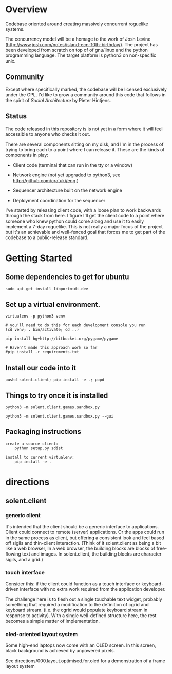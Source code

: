 # Overview

Codebase oriented around creating massively concurrent roguelike systems.

The concurrency model will be a homage to the work of Josh Levine
(http://www.josh.com/notes/island-ecn-10th-birthday/). The project has been
developed from scratch on top of of gnu/linux and the python programming
language. The target platform is python3 on non-specific unix.

## Community

Except where specifically marked, the codebase will be licensed exclusively
under the GPL. I'd like to grow a community around this code that follows in
the spirit of _Social Architecture_ by Pieter Hintjens.

## Status

The code released in this repository is is not yet in a form where it will
feel accessible to anyone who checks it out.

There are several components sitting on my disk, and I'm in the process of
trying to bring each to a point where I can release it. These are the kinds of
components in play:

* Client code (terminal that can run in the tty or a window)

* Network engine (not yet upgraded to python3, see http://github.com/cratuki/eng.)

* Sequencer architecture built on the network engine

* Deployment coordination for the sequencer

I've started by releasing client code, with a loose plan to work backwards
through the stack from here. I figure I'll get the client code to a point
where someone who knew python could come along and use it to easily implement
a 7-day roguelike. This is not really a major focus of the project but it's an
achievable and well-fenced goal that forces me to get part of the codebase to
a public-release standard.

# Getting Started

## Some dependencies to get for ubuntu

````
sudo apt-get install libportmidi-dev
````


## Set up a virtual environment.

````
virtualenv -p python3 venv

# you'll need to do this for each development console you run
(cd venv; . bin/activate; cd ..)

pip install hg+http://bitbucket.org/pygame/pygame

# Haven't made this approach work so far
#pip install -r requirements.txt
````


## Install our code into it

````
pushd solent.client; pip install -e .; popd
````


## Things to try once it is installed

````
python3 -m solent.client.games.sandbox.py

python3 -m solent.client.games.sandbox.py --gui
````


## Packaging instructions

````
create a source client:
    python setup.py sdist

install to current virtualenv:
    pip install -e .
````

# directions

## solent.client

### generic client

It's intended that the client should be a generic interface to applications.
Client could connect to remote (server) applications. Or the apps could run in
the same process as client, but offering a consistent look and feel based off
sigils and thin-client interaction. (Think of it solent.client as being a bit
like a web browser, In a web browser, the building blocks are blocks of
free-flowing text and images. In solent.client, the building blocks are
character sigils, and a grid.)

### touch interface

Consider this: if the client could function as a touch interface or
keyboard-driven interface with no extra work required from the application
developer.

The challenge here is to flesh out a single touchable text widget, probably
something that required a modification to the definition of cgrid and keyboard
stream. (i.e. the cgrid would populate keyboard stream in response to
activity). With a single well-defined structure here, the rest becomes a
simple matter of implementation.

### oled-oriented layout system

Some high-end laptops now come with an OLED screen. In this screen, black
background is achieved by unpowered pixels.

See directions/000.layout.optimised.for.oled for a demonstration of a frame
layout system





